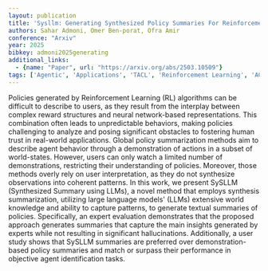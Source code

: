 ```yaml
---
layout: publication
title: 'Sysllm: Generating Synthesized Policy Summaries For Reinforcement Learning Agents Using Large Language Models'
authors: Sahar Admoni, Omer Ben-porat, Ofra Amir
conference: "Arxiv"
year: 2025
bibkey: admoni2025generating
additional_links:
  - {name: "Paper", url: "https://arxiv.org/abs/2503.10509"}
tags: ['Agentic', 'Applications', 'TACL', 'Reinforcement Learning', 'ACL', 'Agent']
---
```

Policies generated by Reinforcement Learning (RL) algorithms can be difficult
to describe to users, as they result from the interplay between complex reward
structures and neural network-based representations. This combination often
leads to unpredictable behaviors, making policies challenging to analyze and
posing significant obstacles to fostering human trust in real-world
applications. Global policy summarization methods aim to describe agent
behavior through a demonstration of actions in a subset of world-states.
However, users can only watch a limited number of demonstrations, restricting
their understanding of policies. Moreover, those methods overly rely on user
interpretation, as they do not synthesize observations into coherent patterns.
In this work, we present SySLLM (Synthesized Summary using LLMs), a novel
method that employs synthesis summarization, utilizing large language models'
(LLMs) extensive world knowledge and ability to capture patterns, to generate
textual summaries of policies. Specifically, an expert evaluation demonstrates
that the proposed approach generates summaries that capture the main insights
generated by experts while not resulting in significant hallucinations.
Additionally, a user study shows that SySLLM summaries are preferred over
demonstration-based policy summaries and match or surpass their performance in
objective agent identification tasks.
